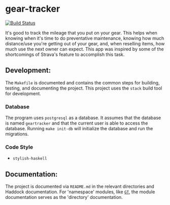 # gear-tracker

[![Build Status](https://travis-ci.org/parsonsmatt/gear-tracker.svg?branch=master)](https://travis-ci.org/parsonsmatt/gear-tracker)

It's good to track the mileage that you put on your gear.
This helps when knowing when it's time to do preventative maintenance, knowing how much distance/use you're getting out of your gear, and, when reselling items, how much use the next owner can expect.
This app was inspired by some of the shortcomings of Strava's feature to accomplish this task.

## Development:

The `Makefile` is documented and contains the common steps for building, testing, and documenting the project.
This project uses the `stack` build tool for development.

### Database

The program uses `postgresql` as a database.
It assumes that the database is named `geartracker` and that the current user is able to access the database.
Running `make init-db` will initialize the database and run the migrations.

### Code Style

- `stylish-haskell`

## Documentation:

The project is documented via `README.md` in the relevant directories and Haddock documentation.
For 'namespace' modules, like [`GT`](src/GT.hs), the module documentation serves as the 'directory' documentation.
